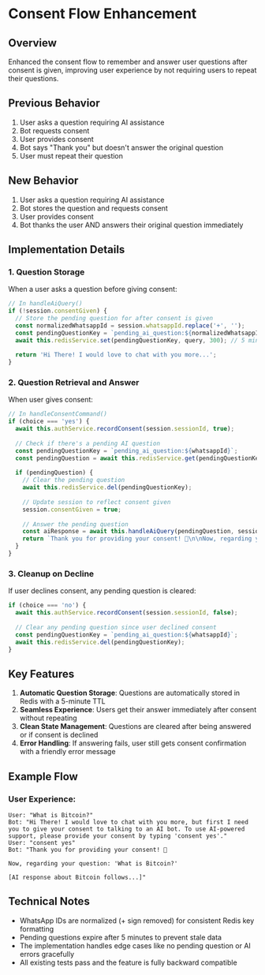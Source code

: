 # Consent Flow Enhancement

## Overview
Enhanced the consent flow to remember and answer user questions after consent is given, improving user experience by not requiring users to repeat their questions.

## Previous Behavior
1. User asks a question requiring AI assistance
2. Bot requests consent
3. User provides consent
4. Bot says "Thank you" but doesn't answer the original question
5. User must repeat their question

## New Behavior
1. User asks a question requiring AI assistance
2. Bot stores the question and requests consent
3. User provides consent
4. Bot thanks the user AND answers their original question immediately

## Implementation Details

### 1. Question Storage
When a user asks a question before giving consent:
```typescript
// In handleAiQuery()
if (!session.consentGiven) {
  // Store the pending question for after consent is given
  const normalizedWhatsappId = session.whatsappId.replace('+', '');
  const pendingQuestionKey = `pending_ai_question:${normalizedWhatsappId}`;
  await this.redisService.set(pendingQuestionKey, query, 300); // 5 minute expiry
  
  return 'Hi There! I would love to chat with you more...';
}
```

### 2. Question Retrieval and Answer
When user gives consent:
```typescript
// In handleConsentCommand()
if (choice === 'yes') {
  await this.authService.recordConsent(session.sessionId, true);
  
  // Check if there's a pending AI question
  const pendingQuestionKey = `pending_ai_question:${whatsappId}`;
  const pendingQuestion = await this.redisService.get(pendingQuestionKey);
  
  if (pendingQuestion) {
    // Clear the pending question
    await this.redisService.del(pendingQuestionKey);
    
    // Update session to reflect consent given
    session.consentGiven = true;
    
    // Answer the pending question
    const aiResponse = await this.handleAiQuery(pendingQuestion, session);
    return `Thank you for providing your consent! 🎉\n\nNow, regarding your question: "${pendingQuestion}"\n\n${aiResponse}`;
  }
}
```

### 3. Cleanup on Decline
If user declines consent, any pending question is cleared:
```typescript
if (choice === 'no') {
  await this.authService.recordConsent(session.sessionId, false);
  
  // Clear any pending question since user declined consent
  const pendingQuestionKey = `pending_ai_question:${whatsappId}`;
  await this.redisService.del(pendingQuestionKey);
}
```

## Key Features

1. **Automatic Question Storage**: Questions are automatically stored in Redis with a 5-minute TTL
2. **Seamless Experience**: Users get their answer immediately after consent without repeating
3. **Clean State Management**: Questions are cleared after being answered or if consent is declined
4. **Error Handling**: If answering fails, user still gets consent confirmation with a friendly error message

## Example Flow

### User Experience:
```
User: "What is Bitcoin?"
Bot: "Hi There! I would love to chat with you more, but first I need you to give your consent to talking to an AI bot. To use AI-powered support, please provide your consent by typing 'consent yes'."
User: "consent yes"
Bot: "Thank you for providing your consent! 🎉

Now, regarding your question: 'What is Bitcoin?'

[AI response about Bitcoin follows...]"
```

## Technical Notes

- WhatsApp IDs are normalized (+ sign removed) for consistent Redis key formatting
- Pending questions expire after 5 minutes to prevent stale data
- The implementation handles edge cases like no pending question or AI errors gracefully
- All existing tests pass and the feature is fully backward compatible